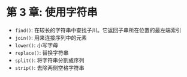 # 第 3 章: 使用字符串

* `find()`: 在较长的字符串中查找子川。它返回子串所在位置的最左端索引
* `join()`: 用来连接序列中的元素
* `lower()`: 小写字母
* `replace()`: 替换字符串
* `split()`: 将字符串分割成序列
* `strip()`: 去除两侧空格字符串